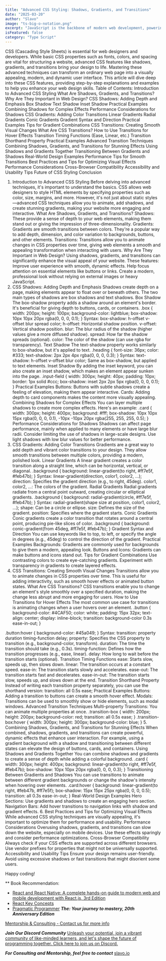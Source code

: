 ```yaml
---
title: "Advanced CSS Styling: Shadows, Gradients, and Transitions"
date: "2025-03-20"
author: "Slavo"
image: "ts-big-o-notation.png"
excerpt: "JavaScript is the backbone of modern web development, powering everything from dynamic websites to complex web applications."
isFeatured: false
category: "Type Script"
---
```


CSS (Cascading Style Sheets) is essential for web designers and developers. While basic CSS properties such as fonts, colors, and spacing are vital for structuring a website, advanced CSS features like shadows, gradients, and transitions bring your design to life. Mastering these advanced techniques can transform an ordinary web page into a visually appealing, modern, and dynamic user interface. This article will dive deep into these CSS features, providing step-by-step explanations and examples to help you enhance your web design skills.
Table of Contents:
Introduction to Advanced CSS Styling
What Are Shadows, Gradients, and Transitions?
Why Are They Important in Web Design?
CSS Shadows: Adding Depth and Emphasis
Box Shadow
Text Shadow
Inset Shadow
Practical Examples
Combining Shadows for Complex Effects
Performance Considerations for Shadows
CSS Gradients: Adding Color Transitions
Linear Gradients
Radial Gradients
Conic Gradients
Gradient Syntax and Direction
Practical Examples
Tips for Gradient Combinations
CSS Transitions: Creating Smooth Visual Changes
What Are CSS Transitions?
How to Use Transitions for Hover Effects
Transition Timing Functions (Ease, Linear, etc.)
Transition Shorthand Property
Practical Examples
Advanced Transition Techniques
Combining Shadows, Gradients, and Transitions for Stunning Effects
Using Shadows and Gradients Together
Transitioning Between Gradients and Shadows
Real-World Design Examples
Performance Tips for Smooth Transitions
Best Practices and Tips for Optimizing Visual Effects
Performance Considerations
Cross-Browser Compatibility
Accessibility and Usability Tips
Future of CSS Styling
Conclusion

1. Introduction to Advanced CSS Styling
Before delving into advanced techniques, it's important to understand the basics. CSS allows web designers to style HTML elements by specifying properties such as color, size, margins, and more. However, it's not just about static styles—advanced CSS techniques allow you to animate, add shadows, and create stunning gradients, making your website more engaging and interactive.
What Are Shadows, Gradients, and Transitions?
Shadows: These provide a sense of depth to your web elements, making them stand out or giving the impression of three-dimensionality.
Gradients: Gradients are smooth transitions between colors. They're a popular way to add depth, dimension, and color variation to backgrounds, buttons, and other elements.
Transitions: Transitions allow you to animate changes in CSS properties over time, giving web elements a smooth and appealing transformation when interacting with users.
Why Are They Important in Web Design?
Using shadows, gradients, and transitions can significantly enhance the visual appeal of your website. These features:
Improve user experience with smooth, dynamic effects.
Help focus attention on essential elements like buttons or links.
Create a modern, professional look without relying on external images or heavy JavaScript.
2. CSS Shadows: Adding Depth and Emphasis
Shadows create depth on a page, making elements appear to float over or beneath others. The two main types of shadows are box shadows and text shadows.
Box Shadow
The box-shadow property adds a shadow around an element's border. It's beneficial for giving depth to buttons, cards, or containers.
.box {
  width: 200px;
  height: 100px;
  background-color: lightblue;
  box-shadow: 10px 10px 20px rgba(0, 0, 0, 0.1);
}
Syntax: box-shadow: h-offset v-offset blur spread color;
h-offset: Horizontal shadow position.
v-offset: Vertical shadow position.
blur: The blur radius of the shadow (higher values give a more diffused shadow).
spread: How far the shadow spreads (optional).
color: The color of the shadow (can use rgba for transparency).
Text Shadow
The text-shadow property works similarly to box-shadow, but it's applied to text.
.heading {
  font-size: 36px;
  color: #333;
  text-shadow: 2px 2px 4px rgba(0, 0, 0, 0.3);
}
Syntax: text-shadow: h-offset v-offset blur color;
Same as box-shadow, but applied to text elements.
Inset Shadow
By adding the inset keyword, you can also create an inset shadow, which makes an element appear sunken into the page.
.input-field {
  width: 300px;
  height: 40px;
  padding: 10px;
  border: 1px solid #ccc;
  box-shadow: inset 2px 2px 5px rgba(0, 0, 0, 0.1);
}
Practical Examples
Buttons: Buttons with subtle shadows create a feeling of elevation, making them appear interactive.
Cards: Adding depth to card components makes the content more visually appealing.
Combining Shadows for Complex Effects
You can layer multiple shadows to create more complex effects. Here's an example:
.card {
  width: 300px;
  height: 400px;
  background: #fff;
  box-shadow: 10px 10px 15px rgba(0, 0, 0, 0.1), -10px -10px 20px rgba(255, 255, 255, 0.5);
}
Performance Considerations for Shadows
Shadows can affect page performance, mainly when applied to many elements or have large blur radii. Consider limiting the use of shadows in large-scale designs.
Use light shadows with low blur values for better performance.
3. CSS Gradients: Adding Color Transitions
Gradients are a great way to add depth and vibrant color transitions to your design. They allow smooth transitions between multiple colors, providing a modern, polished look.
Linear Gradients
A linear gradient creates a color transition along a straight line, which can be horizontal, vertical, or diagonal.
.background {
  background: linear-gradient(to right, #ff7e5f, #feb47b);
}
Syntax: linear-gradient(direction, color1, color2, ...);
direction: Specifies the gradient direction (e.g., to right, 45deg).
color1, color2, ...: The colors of the gradient.
Radial Gradients
Radial gradients radiate from a central point outward, creating circular or elliptical gradients.
.background {
  background: radial-gradient(circle, #ff7e5f, #feb47b);
}
Syntax: radial-gradient(shape size at position, color1, color2, ...);
shape: Can be a circle or ellipse.
size: Defines the size of the gradient.
position: Specifies where the gradient starts.
Conic Gradients
Conic gradients create a color transition that rotates around a central point, producing pie-like slices of color.
.background {
  background: conic-gradient(from 45deg, #ff7e5f, #feb47b);
}
Gradient Syntax and Direction
You can use keywords like to top, to left, or specify the angle in degrees (e.g., 45deg) to control the direction of the gradient.
Practical Examples
Backgrounds: Gradients are commonly used for backgrounds to give them a modern, appealing look.
Buttons and Icons: Gradients can make buttons and icons stand out.
Tips for Gradient Combinations
Use contrasting colors to create eye-catching gradients.
Experiment with transparency in gradients to create layered effects.
4. CSS Transitions: Creating Smooth Visual Changes
Transitions allow you to animate changes in CSS properties over time. This is useful for adding interactivity, such as smooth hover effects or animated button states.
What Are CSS Transitions?
CSS transitions enable you to change an element's style smoothly over a specified duration, making the change less abrupt and more engaging for users.
How to Use Transitions for Hover Effects
The most common use case for transitions is animating changes when a user hovers over an element.
.button {
  background-color: #4CAF50;
  color: white;
  padding: 15px 32px;
  text-align: center;
  display: inline-block;
  transition: background-color 0.3s ease-in-out;
}

.button:hover {
  background-color: #45a049;
}
Syntax: transition: property duration timing-function delay;
property: Specifies the CSS property to transition (e.g., background-color, transform).
duration: The time the transition should take (e.g., 0.3s).
timing-function: Defines how the transition progresses (e.g., ease, linear).
delay: How long to wait before the transition starts (optional).
Transition Timing Functions
ease: Starts slow, speeds up, then slows down.
linear: The transition occurs at a constant speed.
ease-in: The transition starts slowly and accelerates.
ease-out: The transition starts fast and decelerates.
ease-in-out: The transition starts slow, speeds up, and slows down at the end.
Transition Shorthand Property
Instead of writing each transition property separately, you can use the shorthand version:
transition: all 0.5s ease;
Practical Examples
Buttons: Adding a transition to buttons can create a smooth hover effect.
Modals: Transitions can be used to smoothly show or hide elements, such as modal windows.
Advanced Transition Techniques
Multi-property Transitions: You can animate multiple properties at once.
.transition-box {
  width: 200px;
  height: 200px;
  background-color: red;
  transition: all 0.5s ease;
}
.transition-box:hover {
  width: 300px;
  height: 300px;
  background-color: blue;
}
5. Combining Shadows, Gradients, and Transitions for Stunning Effects
When combined, shadows, gradients, and transitions can create powerful, dynamic effects that enhance user interaction. For example, using a gradient background with a shadow and transitioning between different states can elevate the design of buttons, cards, and containers.
Using Shadows and Gradients Together
You can combine shadows and gradients to create a sense of depth while adding a colorful background.
.card {
  width: 300px;
  height: 400px;
  background: linear-gradient(to right, #ff7e5f, #feb47b);
  box-shadow: 10px 10px 20px rgba(0, 0, 0, 0.3);
}
Transitioning Between Gradients and Shadows
You can use transitions to animate between different gradient backgrounds or change the shadow's intensity when hovering over elements.
.card:hover {
  background: linear-gradient(to right, #feb47b, #ff7e5f);
  box-shadow: 15px 15px 25px rgba(0, 0, 0, 0.5);
  transition: all 0.3s ease-in-out;
}
Real-World Design Examples
Hero Sections: Use gradients and shadows to create an engaging hero section.
Navigation Bars: Add hover transitions to navigation links with shadow and gradient effects.
6. Best Practices and Tips for Optimizing Visual Effects
While advanced CSS styling techniques are visually appealing, it's important to optimize them for performance and usability.
Performance Considerations
Overusing shadows, gradients, and transitions can slow down the website, especially on mobile devices. Use these effects sparingly and consider performance optimizations.
Cross-Browser Compatibility
Always check if your CSS effects are supported across different browsers. Use vendor prefixes for properties that might not be universally supported.
Accessibility and Usability Tips
Ensure your design remains user-friendly. Avoid using excessive shadows or fast transitions that might disorient some users.

Happy coding!

\*\* Book Recommendation:

- [React and React Native: A complete hands-on guide to modern web and mobile development with React.js, 3rd Edition](https://amzn.to/3CStF7m)
- [React Key Concepts](https://amzn.to/43XOCJM)
- [Pragmatic Programmer](https://amzn.to/3W1P4oL) **_The: Your journey to mastery, 20th Anniversary Edition_**

[Mentorship & Consulting - Contact us for more info](/contact)

**_Join Our Discord Community_** [Unleash your potential, join a vibrant community of like-minded learners, and let's shape the future of programming together. Click here to join us on Discord.](https://discord.gg/A75tvDvZ)

**_For Consulting and Mentorship, feel free to contact_** [slavo.io](/contact)

